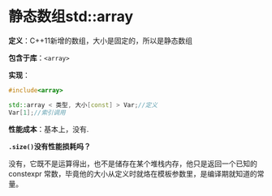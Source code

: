 # 静态数组std::array

**定义**：C++11新增的数组，大小是固定的，所以是静态数组

**包含于库**：`<array>`

**实现**：

```cpp
#include<array>

std::array < 类型, 大小[const] > Var;//定义
Var[1];//索引调用

```

**性能成本**：基本上，没有.

**`.size()`没有性能损耗吗？**

没有，它既不是运算得出，也不是储存在某个堆栈内存，他只是返回一个已知的 constexpr 常数，毕竟他的大小从定义时就烙在模板参数里，是编译期就知道的常量。

